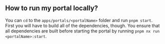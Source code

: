## How to run my portal locally?

You can `cd` to the `apps/portals/<portalName>` folder and run `pnpm start`.
First you will have to build all of the dependencies, though. You ensure that all dependencies are built before starting the portal by running `pnpm nx run <portalName>:start`.
